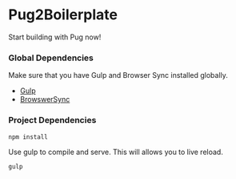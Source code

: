 # Pug2Boilerplate
Start building with Pug now!

### Global Dependencies
Make sure that you have Gulp and Browser Sync installed globally.
* [Gulp](https://github.com/gulpjs/gulp/blob/master/docs/getting-started.md)
* [BrowswerSync](https://www.browsersync.io/)

### Project Dependencies
```
npm install
```

Use gulp to compile and serve. This will allows you to live reload. 
```
gulp
```
